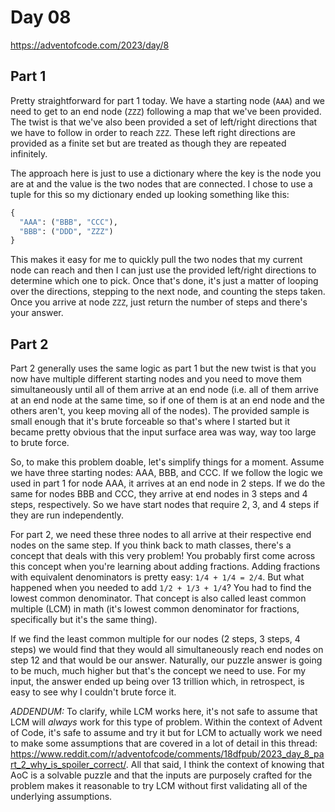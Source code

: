 # Day 08

https://adventofcode.com/2023/day/8

## Part 1

Pretty straightforward for part 1 today. We have a starting node (`AAA`) and we need to get to an end node (`ZZZ`) following a map that we've been provided. The twist is that we've also been provided a set of left/right directions that we have to follow in order to reach `ZZZ`. These left right directions are provided as a finite set but are treated as though they are repeated infinitely.

The approach here is just to use a dictionary where the key is the node you are at and the value is the two nodes that are connected. I chose to use a tuple for this so my dictionary ended up looking something like this:

```python
{
  "AAA": ("BBB", "CCC"),
  "BBB": ("DDD", "ZZZ")
}
```

This makes it easy for me to quickly pull the two nodes that my current node can reach and then I can just use the provided left/right directions to determine which one to pick. Once that's done, it's just a matter of looping over the directions, stepping to the next node, and counting the steps taken. Once you arrive at node `ZZZ`, just return the number of steps and there's your answer.

## Part 2

Part 2 generally uses the same logic as part 1 but the new twist is that you now have multiple different starting nodes and you need to move them simultaneously until all of them arrive at an end node (i.e. all of them arrive at an end node at the same time, so if one of them is at an end node and the others aren't, you keep moving all of the nodes). The provided sample is small enough that it's brute forceable so that's where I started but it became pretty obvious that the input surface area was way, way too large to brute force.

So, to make this problem doable, let's simplify things for a moment. Assume we have three starting nodes: AAA, BBB, and CCC. If we follow the logic we used in part 1 for node AAA, it arrives at an end node in 2 steps. If we do the same for nodes BBB and CCC, they arrive at end nodes in 3 steps and 4 steps, respectively. So we have start nodes that require 2, 3, and 4 steps if they are run independently.

For part 2, we need these three nodes to all arrive at their respective end nodes on the same step. If you think back to math classes, there's a concept that deals with this very problem! You probably first come across this concept when you're learning about adding fractions. Adding fractions with equivalent denominators is pretty easy: `1/4 + 1/4 = 2/4`. But what happened when you needed to add `1/2 + 1/3 + 1/4`? You had to find the lowest common denominator. That concept is also called least common multiple (LCM) in math (it's lowest common denominator for fractions, specifically but it's the same thing).

If we find the least common multiple for our nodes (2 steps, 3 steps, 4 steps) we would find that they would all simultaneously reach end nodes on step 12 and that would be our answer. Naturally, our puzzle answer is going to be much, much higher but that's the concept we need to use. For my input, the answer ended up being over 13 trillion which, in retrospect, is easy to see why I couldn't brute force it.

_ADDENDUM:_ To clarify, while LCM works here, it's not safe to assume that LCM will _always_ work for this type of problem. Within the context of Advent of Code, it's safe to assume and try it but for LCM to actually work we need to make some assumptions that are covered in a lot of detail in this thread: https://www.reddit.com/r/adventofcode/comments/18dfpub/2023_day_8_part_2_why_is_spoiler_correct/. All that said, I think the context of knowing that AoC is a solvable puzzle and that the inputs are purposely crafted for the problem makes it reasonable to try LCM without first validating all of the underlying assumptions.
